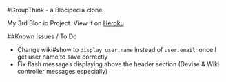 #GroupThink - a Blocipedia clone

My 3rd Bloc.io Project. View it on [Heroku](https://groupthink16.herokuapp.com/)

##Known Issues / To Do
- Change wiki#show to `display user.name` instead of `user.email`; once I get user name to save correctly
- Fix flash messages displaying above the header section (Devise & Wiki controller messages especially)


